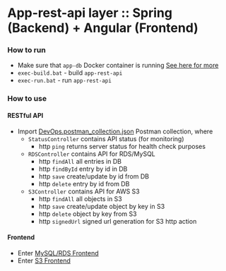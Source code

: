 # App-rest-api layer :: Spring (Backend) + Angular (Frontend)

### How to run
* Make sure that `app-db` Docker container is running [See here for more](/app-db)
* `exec-build.bat` - build `app-rest-api`
* `exec-run.bat` - run `app-rest-api`

### How to use

#### RESTful API
* Import [DevOps.postman_collection.json](/util-postman/DevOps.postman_collection.json) Postman collection, where
  * `StatusController` contains API status (for monitoring)
    * http `ping` returns server status for health check purposes
  * `RDSController` contains API for RDS/MySQL
    * http `findAll` all entries in DB
    * http `findById` entry by id in DB
    * http `save` create/update by id from DB
    * http `delete` entry by id from DB
  * `S3Controller` contains API for AWS S3
    * http `findAll` all objects in S3
    * http `save` create/update object by key in S3
    * http `delete` object by key from S3
    * http `signedUrl` signed url generation for S3 http action

#### Frontend
* Enter [MySQL/RDS Frontend](http://localhost:8080/app-rest/rds/index)
* Enter [S3 Frontend](http://localhost:8080/app-rest/s3/index)